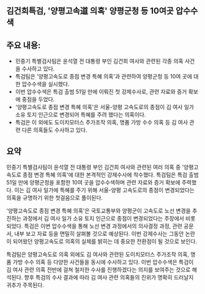 ## 김건희특검, '양평고속道 의혹' 양평군청 등 10여곳 압수수색

## 주요 내용:
*   민중기 특별검사팀은 윤석열 전 대통령 부인 김건희 여사와 관련된 각종 의혹 사건을 수사하고 있다.
*   특검팀은 '양평고속도로 종점 변경 특혜 의혹'과 관련하여 양평군청 등 10여 곳에 대한 압수수색을 실시했다.
*   이번 압수수색은 특검 출범 51일 만에 이뤄진 첫 강제수사로, 관련 자료와 증거 확보에 중점을 두었다.
*   '양평고속도로 종점 변경 특혜 의혹'은 서울-양평 고속도로의 종점이 김 여사 일가 소유 토지 인근으로 변경되어 특혜를 주려 했다는 의혹이다.
*   특검은 이 외에도 도이치모터스 주가조작 의혹, 명품 가방 수수 의혹 등 김 여사 관련 다른 의혹들도 수사하고 있다.

## 요약

민중기 특별검사팀이 윤석열 전 대통령 부인 김건희 여사와 관련된 여러 의혹 중 '양평고속도로 종점 변경 특혜 의혹'에 대한 본격적인 강제수사에 착수했다. 특검팀은 특검 출범 51일 만에 양평군청을 포함한 10여 곳을 압수수색하며 관련 자료와 증거 확보에 주력했다. 이는 김 여사 일가에 특혜를 주기 위해 서울-양평 고속도로의 종점이 변경되었다는 의혹을 규명하기 위한 첫걸음으로 풀이된다.

'양평고속도로 종점 변경 특혜 의혹'은 국토교통부와 양평군이 고속도로 노선 변경을 추진하는 과정에서 김 여사 일가 소유 토지 인근으로 종점이 변경되었다는 주장에서 비롯되었다. 특검은 이번 압수수색을 통해 노선 변경 과정에서의 의사결정 과정, 관련 공문서, 내부 보고 자료 등을 면밀히 살펴볼 것으로 예상된다. 이번 강제수사는 그동안 논란이 되어왔던 양평고속도로 의혹의 실체를 밝히는 데 중요한 전환점이 될 것으로 보인다.

특검팀은 양평고속도로 의혹 외에도 김 여사와 관련된 도이치모터스 주가조작 의혹, 명품 가방 수수 의혹 등 다양한 사건들을 동시에 수사하고 있다. 이번 압수수색은 특검이 김 여사 관련 의혹 전반에 걸쳐 철저한 수사를 진행하겠다는 의지를 보여주는 것으로 해석된다. 향후 특검의 수사 결과에 따라 김 여사 관련 의혹들의 진위가 명확히 드러날지 귀추가 주목된다.